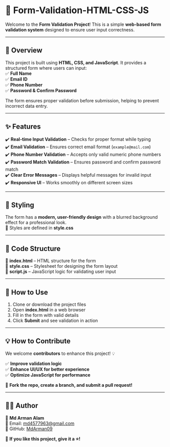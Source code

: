 # 📝 Form-Validation-HTML-CSS-JS  

Welcome to the **Form Validation Project**! This is a simple **web-based form validation system** designed to ensure user input correctness.  

---

## 📌 Overview  

This project is built using **HTML, CSS, and JavaScript**. It provides a structured form where users can input:  
✅ **Full Name**  
✅ **Email ID**  
✅ **Phone Number**  
✅ **Password & Confirm Password**  

The form ensures proper validation before submission, helping to prevent incorrect data entry.  

---

## ✨ Features  

✔️ **Real-time Input Validation** – Checks for proper format while typing  
✔️ **Email Validation** – Ensures correct email format (`example@mail.com`)  
✔️ **Phone Number Validation** – Accepts only valid numeric phone numbers  
✔️ **Password Match Validation** – Ensures password and confirm password match  
✔️ **Clear Error Messages** – Displays helpful messages for invalid input  
✔️ **Responsive UI** – Works smoothly on different screen sizes  

---

## 🎨 Styling  

The form has a **modern, user-friendly design** with a blurred background effect for a professional look.  
📌 Styles are defined in **style.css**  

---

## 📂 Code Structure  

📌 **index.html** – HTML structure for the form  
📌 **style.css** – Stylesheet for designing the form layout  
📌 **script.js** – JavaScript logic for validating user input  

---

## 🚀 How to Use  

1. Clone or download the project files  
2. Open **index.html** in a web browser  
3. Fill in the form with valid details  
4. Click **Submit** and see validation in action  

---

## 💡 How to Contribute  

We welcome **contributors** to enhance this project! 💡  

✅ **Improve validation logic**  
✅ **Enhance UI/UX for better experience**  
✅ **Optimize JavaScript for performance**  

🔗 **Fork the repo, create a branch, and submit a pull request!**  

---

## 👨‍💻 Author  
👤 **Md Arman Alam**  
📧 Email: [md4577963@gmail.com](mailto:md45577963@gmail.com)  
🔗 GitHub: [MdArman09](https://github.com/MdArman09)

📌 **If you like this project, give it a ⭐!**  

